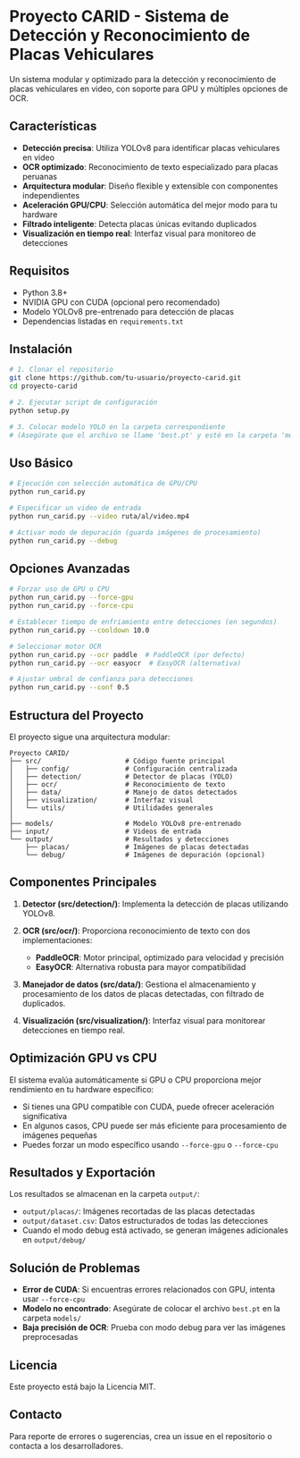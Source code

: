 # Proyecto CARID - Sistema de Detección y Reconocimiento de Placas Vehiculares

Un sistema modular y optimizado para la detección y reconocimiento de placas vehiculares en video, con soporte para GPU y múltiples opciones de OCR.

## Características

- **Detección precisa**: Utiliza YOLOv8 para identificar placas vehiculares en video
- **OCR optimizado**: Reconocimiento de texto especializado para placas peruanas
- **Arquitectura modular**: Diseño flexible y extensible con componentes independientes
- **Aceleración GPU/CPU**: Selección automática del mejor modo para tu hardware
- **Filtrado inteligente**: Detecta placas únicas evitando duplicados
- **Visualización en tiempo real**: Interfaz visual para monitoreo de detecciones

## Requisitos

- Python 3.8+
- NVIDIA GPU con CUDA (opcional pero recomendado)
- Modelo YOLOv8 pre-entrenado para detección de placas
- Dependencias listadas en `requirements.txt`

## Instalación

```bash
# 1. Clonar el repositorio
git clone https://github.com/tu-usuario/proyecto-carid.git
cd proyecto-carid

# 2. Ejecutar script de configuración
python setup.py

# 3. Colocar modelo YOLO en la carpeta correspondiente
# (Asegúrate que el archivo se llame 'best.pt' y esté en la carpeta 'models/')
```

## Uso Básico

```bash
# Ejecución con selección automática de GPU/CPU
python run_carid.py

# Especificar un video de entrada
python run_carid.py --video ruta/al/video.mp4

# Activar modo de depuración (guarda imágenes de procesamiento)
python run_carid.py --debug
```

## Opciones Avanzadas

```bash
# Forzar uso de GPU o CPU
python run_carid.py --force-gpu
python run_carid.py --force-cpu

# Establecer tiempo de enfriamiento entre detecciones (en segundos)
python run_carid.py --cooldown 10.0

# Seleccionar motor OCR
python run_carid.py --ocr paddle  # PaddleOCR (por defecto)
python run_carid.py --ocr easyocr  # EasyOCR (alternativa)

# Ajustar umbral de confianza para detecciones
python run_carid.py --conf 0.5
```

## Estructura del Proyecto

El proyecto sigue una arquitectura modular:

```
Proyecto CARID/
├── src/                     # Código fuente principal
│   ├── config/              # Configuración centralizada
│   ├── detection/           # Detector de placas (YOLO)
│   ├── ocr/                 # Reconocimiento de texto
│   ├── data/                # Manejo de datos detectados
│   ├── visualization/       # Interfaz visual
│   └── utils/               # Utilidades generales
│
├── models/                  # Modelo YOLOv8 pre-entrenado
├── input/                   # Videos de entrada
└── output/                  # Resultados y detecciones
    ├── placas/              # Imágenes de placas detectadas
    └── debug/               # Imágenes de depuración (opcional)
```

## Componentes Principales

1. **Detector (src/detection/)**: Implementa la detección de placas utilizando YOLOv8.

2. **OCR (src/ocr/)**: Proporciona reconocimiento de texto con dos implementaciones:
   - **PaddleOCR**: Motor principal, optimizado para velocidad y precisión
   - **EasyOCR**: Alternativa robusta para mayor compatibilidad

3. **Manejador de datos (src/data/)**: Gestiona el almacenamiento y procesamiento de los datos de placas detectadas, con filtrado de duplicados.

4. **Visualización (src/visualization/)**: Interfaz visual para monitorear detecciones en tiempo real.

## Optimización GPU vs CPU

El sistema evalúa automáticamente si GPU o CPU proporciona mejor rendimiento en tu hardware específico:

- Si tienes una GPU compatible con CUDA, puede ofrecer aceleración significativa
- En algunos casos, CPU puede ser más eficiente para procesamiento de imágenes pequeñas
- Puedes forzar un modo específico usando `--force-gpu` o `--force-cpu`

## Resultados y Exportación

Los resultados se almacenan en la carpeta `output/`:

- `output/placas/`: Imágenes recortadas de las placas detectadas
- `output/dataset.csv`: Datos estructurados de todas las detecciones
- Cuando el modo debug está activado, se generan imágenes adicionales en `output/debug/`

## Solución de Problemas

- **Error de CUDA**: Si encuentras errores relacionados con GPU, intenta usar `--force-cpu`
- **Modelo no encontrado**: Asegúrate de colocar el archivo `best.pt` en la carpeta `models/`
- **Baja precisión de OCR**: Prueba con modo debug para ver las imágenes preprocesadas

## Licencia

Este proyecto está bajo la Licencia MIT.

## Contacto

Para reporte de errores o sugerencias, crea un issue en el repositorio o contacta a los desarrolladores.
